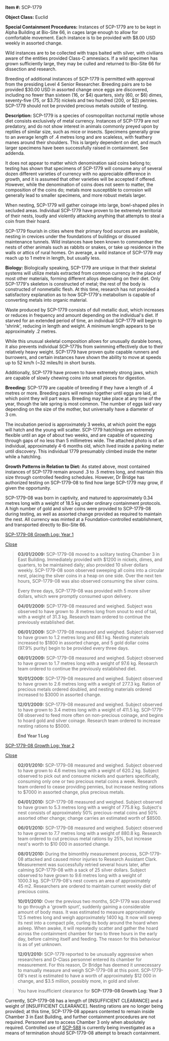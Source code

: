 **Item #:** SCP-1779

**Object Class:** Euclid

**Special Containment Procedures:** Instances of SCP-1779 are to be kept in Alpha Building at Bio-Site 66, in cages large enough to allow for comfortable movement. Each instance is to be provided with $8.00 USD weekly in assorted change.

Wild instances are to be collected with traps baited with silver, with civilians aware of the entities provided Class-C amnesiacs. If a wild specimen has grown sufficiently large, they may be culled and returned to Bio-Site 66 for dissection and research.

Breeding of additional instances of SCP-1779 is permitted with approval from the presiding Level 4 Senior Researcher. Breeding pairs are to be provided $30.00 USD in assorted change once eggs are discovered, including no fewer than sixteen (16, or $4) quarters, sixty (60, or $6) dimes, seventy-five (75, or $3.75) nickels and two hundred (200, or $2) pennies. SCP-1779 should not be provided precious metals outside of testing.

**Description:** SCP-1779 is a species of cosmopolitan nocturnal reptile whose diet consists exclusively of metal currency. Instances of SCP-1779 are not predatory, and do not show interest in animals commonly preyed upon by reptiles of similar size, such as mice or insects. Specimens generally grow to an average length of .4 metres long and are scaleless, with feathery manes around their shoulders. This is largely dependent on diet, and much larger specimens have been successfully raised in containment. See addenda.

It does not appear to matter which denomination said coins belong to; testing has shown that specimens of SCP-1779 will consume any of several dozen different varieties of currency with no appreciable difference in growth, and it is assumed that other varieties will be accepted if offered. However, while the denomination of coins does not seem to matter, the composition of the coins do; metals more susceptible to corrosion will generally lead to smaller specimens, and more robust metals larger.

When nesting, SCP-1779 will gather coinage into large, bowl-shaped piles in secluded areas. Individual SCP-1779 have proven to be extremely territorial of their nests, loudly and violently attacking anything that attempts to steal a coin from their hoard.

SCP-1779 flourish in cities where their primary food sources are available, nesting in crevices under the foundations of buildings or disused maintenance tunnels. Wild instances have been known to commandeer the nests of other animals such as rabbits or snakes, or take up residence in the walls or attics of rural homes. On average, a wild instance of SCP-1779 may reach up to 1 metre in length, but usually less.

**Biology:** Biologically speaking, SCP-1779 are unique in that their skeletal systems will utilize metals extracted from common currency in the place of most other materials, forming different alloys depending on their diet. Only SCP-1779's skeleton is constructed of metal; the rest of the body is constructed of nonmetallic flesh. At this time, research has not provided a satisfactory explanation as to how SCP-1779's metabolism is capable of converting metals into organic material.

Waste produced by SCP-1779 consists of dull metallic dust, which increases or reduces in frequency and amount depending on the individual's diet. If starved for an extended period of time, an individual SCP-1779 will begin to 'shrink', reducing in length and weight. A minimum length appears to be approximately .2 metres.

While this unusual skeletal composition allows for unusually durable bones, it also prevents individual SCP-1779s from swimming effectively due to their relatively heavy weight. SCP-1779 have proven quite capable runners and burrowers, and certain instances have shown the ability to move at speeds up to 52 km/h (~32 miles/h) in short bursts.

Additionally, SCP-1779 have proven to have extremely strong jaws, which are capable of slowly chewing coins into small pieces for digestion.

**Breeding:** SCP-1779 are capable of breeding if they have a length of .4 metres or more. Breeding pairs will remain together until eggs are laid, at which point they will part ways. Breeding may take place at any time of the year, though the late spring is most common. The number of eggs laid vary depending on the size of the mother, but universally have a diameter of 3 cm.

The incubation period is approximately 3 weeks, at which point the eggs will hatch and the young will scatter. SCP-1779 hatchlings are extremely flexible until an age of about two weeks, and are capable of squeezing through gaps of no less than 5 millimetres wide. The attached photo is of an individual, approximately 4-6 months old, which lived inside a parking meter until discovery. This individual 1779 presumably climbed inside the meter while a hatchling.

**Growth Patterns in Relation to Diet:** As stated above, most contained instances of SCP-1779 remain around .3 to .5 metres long, and maintain this size through controlled feeding schedules. However, Dr Bridge has authorized testing on SCP-1779-08 to find how large SCP-1779 may grow, if given the opportunity.

SCP-1779-08 was born in captivity, and matured to approximately 0.34 metres long with a weight of 18.5 kg under ordinary containment protocols. A high number of gold and silver coins were provided to SCP-1779-08 during testing, as well as assorted change provided as required to maintain the nest. All currency was minted at a Foundation-controlled establishment, and transported directly to Bio-Site 66.

 [SCP-1779-08 Growth Log: Year 1](javascript:;) 

[Close](javascript:;)

> **03/01/2009:** SCP-1779-08 moved to a solitary testing Chamber 3 in East Building. Immediately provided with $1200 in nickels, dimes, and quarters, to be maintained daily; also provided 10 silver dollars weekly. SCP-1779-08 soon observed sweeping all coins into a circular nest, placing the silver coins in a heap on one side. Over the next ten hours, SCP-1779-08 was also observed consuming the silver coins.
> 
> Every three days, SCP-1779-08 was provided with 5 more silver dollars, which were promptly consumed upon delivery.
> 
> **04/01/2009:** SCP-1779-08 measured and weighed. Subject was observed to have grown to .8 metres long from snout to end of tail, with a weight of 31.3 kg. Research team ordered to continue the previously established diet.
> 
> **06/01/2009:** SCP-1779-08 measured and weighed. Subject observed to have grown to 1.2 metres long and 68.1 kg. Nesting materials increased to $1800 in assorted change, and 5 gold dollar coins (97.9% purity) begin to be provided every three days.
> 
> **08/01/2009:** SCP-1779-08 measured and weighed. Subject observed to have grown to 1.7 metres long with a weight of 97.6 kg. Research team ordered to continue the previously established diet.
> 
> **10/01/2009:** SCP-1779-08 measured and weighed. Subject observed to have grown to 2.6 metres long with a weight of 277.3 kg. Ration of precious metals ordered doubled, and nesting materials ordered increased to $3000 in assorted change.
> 
> **12/01/2009:** SCP-1779-08 measured and weighed. Subject observed to have grown to 3.4 metres long with a weight of 411.5 kg. SCP-1779-08 observed to feed more often on non-precious coinage, and begins to hoard gold and silver coinage. Research team ordered to increase nesting rations to $5000.
> 
> **End Year 1 Log**

 [SCP-1779-08 Growth Log: Year 2](javascript:;) 

[Close](javascript:;)

> **02/01/2010:** SCP-1779-08 measured and weighed. Subject observed to have grown to 4.6 metres long with a weight of 620.2 kg. Subject observed to pick out and consume nickels and quarters specifically, consuming only one or two precious metal coins a week. Research team ordered to cease providing pennies, but increase nesting rations to $7000 in assorted change, plus precious metals.
> 
> **04/01/2010:** SCP-1779-08 measured and weighed. Subject observed to have grown to 5.3 metres long with a weight of 775.8 kg. Subject's nest consists of approximately 50% precious-metal coins and 50% assorted other change; change carries an estimated worth of $8500.
> 
> **06/01/2010:** SCP-1779-08 measured and weighed. Subject observed to have grown to 7.7 metres long with a weight of 880.8 kg. Research team ordered to cut precious metal rations by 25%, but increase nest's worth to $10 000 in assorted change.
> 
> **08/01/2010:** During the bimonthly measurement process, SCP-1779-08 attacked and caused minor injuries to Research Assistant Clark. Measurement was successfully retried several hours later, after calming SCP-1779-08 with a sack of 25 silver dollars. Subject observed to have grown to 9.6 metres long with a weight of 1000.3 kg. SCP-1779-08's nest covers an area of approximately 45 m2. Researchers are ordered to maintain current weekly diet of precious coins.
> 
> **10/01/2010:** Over the previous two months, SCP-1779 was observed to go through a 'growth spurt', suddenly gaining a considerable amount of body mass. It was estimated to measure approximately 12.5 metres long and weigh approximately 1400 kg. It now will sweep its nest into a compact pile, curling its body around the hoard when asleep. When awake, it will repeatedly scatter and gather the hoard across the containment chamber for two to three hours in the early day, before calming itself and feeding. The reason for this behaviour is as of yet unknown.
> 
> **12/01/2010:** SCP-1779 reported to be unusually aggressive when researchers and D-Class personnel entered its chamber for measurement. For this reason, Dr Bridge has deemed it unnecessary to manually measure and weigh SCP-1779-08 at this point. SCP-1779-08's nest is estimated to have a worth of approximately $12 000 in change, and $3.5 million, possibly more, in gold and silver.

> You have insufficient clearance for **SCP-1779-08 Growth Log: Year 3**

Currently, SCP-1779-08 has a length of \[INSUFFICIENT CLEARANCE\] and a weight of \[INSUFFICIENT CLEARANCE\]. Nesting rations are no longer being provided; at this time, SCP-1779-08 appears contented to remain inside Chamber 3 in East Building, and further containment procedures are not required. Personnel are to access Chamber 3 only when absolutely required. Controlled use of [SCP-588](/scp-588) is currently being investigated as a means of termination should SCP-1779-08 attempt to breach containment.